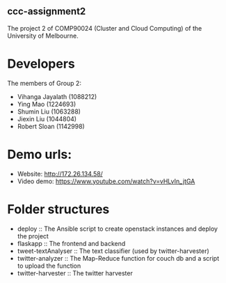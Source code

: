 ccc-assignment2
-----------------------

The project 2 of COMP90024 (Cluster and Cloud Computing) of the University of Melbourne.

# Developers

The members of Group 2:

- Vihanga Jayalath (1088212)
- Ying Mao (1224693)
- Shumin Liu (1063288)
- Jiexin Liu (1044804)
- Robert Sloan (1142998)

# Demo urls:

- Website: http://172.26.134.58/
- Video demo: https://www.youtube.com/watch?v=vHLvIn_jtGA

# Folder structures

- deploy :: The Ansible script to create openstack instances and deploy the project
- flaskapp :: The frontend and backend
- tweet-textAnalyser :: The text classifier (used by twitter-harvester)
- twitter-analyzer :: The Map-Reduce function for couch db and a script to upload the function
- twitter-harvester :: The twitter harvester
